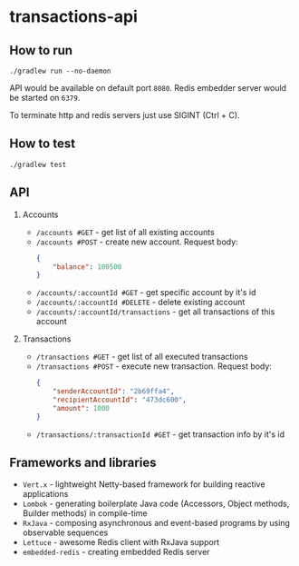 # transactions-api


## How to run
`./gradlew run --no-daemon`

API would be available on default port `8080`. Redis embedder server would be started on `6379`.

To terminate http and redis servers just use SIGINT (Ctrl + C).

## How to test
`./gradlew test`

## API
1. Accounts
    * `/accounts #GET` - get list of all existing accounts
    * `/accounts #POST` - create new account. Request body: 
        ```json
        { 
            "balance": 100500 
        }
        ```
    * `/accounts/:accountId #GET` - get specific account by it's id
    * `/accounts/:accountId #DELETE` - delete existing account
    * `/accounts/:accountId/transactions` - get all transactions of this account
    
2. Transactions
    * `/transactions #GET` - get list of all executed transactions
    * `/transactions #POST` - execute new transaction. Request body: 
        ```json
        { 
            "senderAccountId": "2b69ffa4", 
            "recipientAccountId": "473dc600",
            "amount": 1000
        }
        ```
    * `/transactions/:transactionId #GET` - get transaction info by it's id

## Frameworks and libraries

* `Vert.x` - lightweight Netty-based framework for building reactive applications
* `Lombok` - generating boilerplate Java code (Accessors, Object methods, Builder methods) in compile-time 
* `RxJava` - composing asynchronous and event-based programs by using observable sequences
* `Lettuce` - awesome Redis client with RxJava support
* `embedded-redis` - creating embedded Redis server

